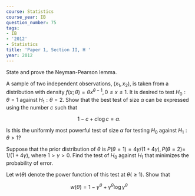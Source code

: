 ```yaml
---
course: Statistics
course_year: IB
question_number: 75
tags:
- IB
- '2012'
- Statistics
title: 'Paper 1, Section II, H '
year: 2012
---
```




State and prove the Neyman-Pearson lemma.

A sample of two independent observations, $\left(x_{1}, x_{2}\right)$, is taken from a distribution with density $f(x ; \theta)=\theta x^{\theta-1}, 0 \leqslant x \leqslant 1$. It is desired to test $H_{0}: \theta=1$ against $H_{1}: \theta=2$. Show that the best test of size $\alpha$ can be expressed using the number $c$ such that

$$1-c+c \log c=\alpha .$$

Is this the uniformly most powerful test of size $\alpha$ for testing $H_{0}$ against $H_{1}: \theta>1 ?$

Suppose that the prior distribution of $\theta$ is $P(\theta=1)=4 \gamma /(1+4 \gamma), P(\theta=2)=$ $1 /(1+4 \gamma)$, where $1>\gamma>0$. Find the test of $H_{0}$ against $H_{1}$ that minimizes the probability of error.

Let $w(\theta)$ denote the power function of this test at $\theta(\geqslant 1)$. Show that

$$w(\theta)=1-\gamma^{\theta}+\gamma^{\theta} \log \gamma^{\theta}$$
